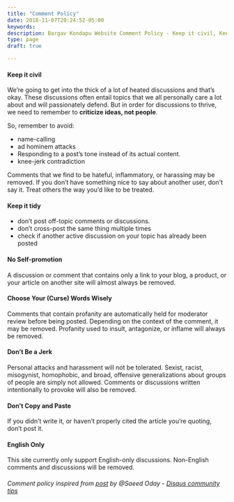 ```yaml
---
title: "Comment Policy"
date: 2018-11-07T20:24:52-05:00
keywords:
description: Bargav Kondapu Website Comment Policy - Keep it civil, Keep it tidy.
type: page
draft: true

---
```


#### Keep it civil

We’re going to get into the thick of a lot of heated discussions and that’s okay. These discussions often entail topics that we all personally care a lot about and will passionately defend. But in order for discussions to thrive, we need to remember to  **criticize ideas, not people**.  

So, remember to avoid:

-   name-calling
-   ad hominem attacks
-   Responding to a post’s tone instead of its actual content.
-   knee-jerk contradiction

Comments that we find to be hateful, inflammatory, or harassing may be removed. If you don’t have something nice to say about another user, don't say it. Treat others the way you’d like to be treated.

#### Keep it tidy

-   don’t post off-topic comments or discussions.
-   don’t cross-post the same thing multiple times
-   check if another active discussion on your topic has already been posted

#### No Self-promotion

A discussion or comment that contains only a link to your blog, a product, or your article on another site will almost always be removed.

#### Choose Your (Curse) Words Wisely

Comments that contain profanity are automatically held for moderator review before being posted. Depending on the context of the comment, it may be removed. Profanity used to insult, antagonize, or inflame will always be removed.

#### Don’t Be a Jerk

Personal attacks and harassment will not be tolerated. Sexist, racist, misogynist, homophobic, and broad, offensive generalizations about groups of people are simply not allowed. Comments or discussions written intentionally to provoke will also be removed.

#### Don’t Copy and Paste

If you didn’t write it, or haven’t properly cited the article you’re quoting, don’t post it.

#### English Only

This site currently only support English-only discussions. Non-English comments and discussions will be removed.

###### Comment policy inspired from [post](https://help.disqus.com/community-tips/building-identity-and-audience/sample-community-guidelines) by @Saeed Oday - [Disqus community tips](https://help.disqus.com/community-tips)
